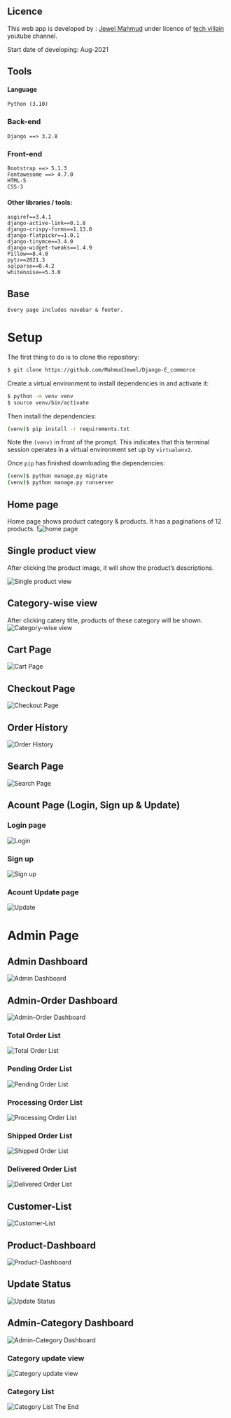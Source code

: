 ﻿## Licence
This web app is developed by : [Jewel Mahmud](https://mahmudjewel.herokuapp.com/
) under licence of [tech villain](https://www.youtube.com/channel/UCJCdq7lWqB7M5b16UatoTEw) youtube channel.

Start date of developing: Aug-2021
## Tools
#### Language
	Python (3.10)

### Back-end
	Django ==> 3.2.8

### Front-end
	Bootstrap ==> 5.1.3
	Fontawesome ==> 4.7.0
	HTML-5
	CSS-3

#### Other libraries / tools:
	asgiref==3.4.1
	django-active-link==0.1.8
	django-crispy-forms==1.13.0
	django-flatpickr==1.0.1
	django-tinymce==3.4.0
	django-widget-tweaks==1.4.9
	Pillow==8.4.0
	pytz==2021.3
	sqlparse==0.4.2
	whitenoise==5.3.0


## Base
	Every page includes navebar & footer.

# Setup
The first thing to do is to clone the repository:
```sh
$ git clone https://github.com/MahmudJewel/Django-E_commerce
```

Create a virtual environment to install dependencies in and activate it:
```sh
$ python -m venv venv
$ source venv/bin/activate
```
Then install the dependencies:
```sh
(venv)$ pip install -r requirements.txt
```
Note the `(venv)` in front of the prompt. This indicates that this terminal
session operates in a virtual environment set up by `virtualenv2`.

Once `pip` has finished downloading the dependencies:
```sh
(venv)$ python manage.py migrate
(venv)$ python manage.py runserver
```

## Home page
Home page shows product category & products. It has a paginations of 12 products.
!![home page](https://github.com/MahmudJewel/E_commerce-frontend/blob/main/screenshot%20of%20django%20project/1-home.png)

## Single product view
After clicking the product image, it will show the product’s descriptions.

![Single product view](https://github.com/MahmudJewel/E_commerce-frontend/blob/main/screenshot%20of%20django%20project/2-single_product2.png)


## Category-wise view
After clicking catery title, products of these category will be shown.
![Category-wise view](https://github.com/MahmudJewel/E_commerce-frontend/blob/main/screenshot%20of%20django%20project/3-product%20on%20categories.png)
## Cart Page
![Cart Page](https://github.com/MahmudJewel/E_commerce-frontend/blob/main/screenshot%20of%20django%20project/4-cart_page.png)
## Checkout Page
![Checkout Page](https://github.com/MahmudJewel/E_commerce-frontend/blob/main/screenshot%20of%20django%20project/5-checkout.png)
## Order History
![Order History](https://github.com/MahmudJewel/E_commerce-frontend/blob/main/screenshot%20of%20django%20project/6-order%20history.png)
## Search Page
![Search Page](https://github.com/MahmudJewel/E_commerce-frontend/blob/main/screenshot%20of%20django%20project/7-search%20page.png)
## Acount Page (Login, Sign up & Update)
###  Login page
![Login](https://github.com/MahmudJewel/E_commerce-frontend/blob/main/screenshot%20of%20django%20project/login%20page.png)
###  Sign up
![Sign up](https://github.com/MahmudJewel/E_commerce-frontend/blob/main/screenshot%20of%20django%20project/signup%20page.png)
###  Acount Update page
![Update](https://github.com/MahmudJewel/E_commerce-frontend/blob/main/screenshot%20of%20django%20project/student%20update%20form.png)	

# Admin Page
## Admin Dashboard
![Admin Dashboard](https://github.com/MahmudJewel/E_commerce-frontend/blob/main/screenshot%20of%20django%20project/admin/1-admin-dash.png)
## Admin-Order Dashboard
![Admin-Order Dashboard](https://github.com/MahmudJewel/E_commerce-frontend/blob/main/screenshot%20of%20django%20project/admin/2.1-order-dash.png)
### Total Order List
![Total Order List](https://github.com/MahmudJewel/E_commerce-frontend/blob/main/screenshot%20of%20django%20project/admin/2.2-order_total.png)
### Pending Order List
![Pending Order List](https://github.com/MahmudJewel/E_commerce-frontend/blob/main/screenshot%20of%20django%20project/admin/2.3-order_pending.png)
### Processing Order List
![Processing Order List](https://github.com/MahmudJewel/E_commerce-frontend/blob/main/screenshot%20of%20django%20project/admin/2.4-order_processing.png)
### Shipped Order List
![Shipped Order List](https://github.com/MahmudJewel/E_commerce-frontend/blob/main/screenshot%20of%20django%20project/admin/2.5-order_shipped.png)
### Delivered Order List
![Delivered Order List](https://github.com/MahmudJewel/E_commerce-frontend/blob/main/screenshot%20of%20django%20project/admin/2.6-order_delivered.png)
## Customer-List
![Customer-List](https://github.com/MahmudJewel/E_commerce-frontend/blob/main/screenshot%20of%20django%20project/admin/3.0-customer.png)
## Product-Dashboard
![Product-Dashboard](https://github.com/MahmudJewel/E_commerce-frontend/blob/main/screenshot%20of%20django%20project/admin/4.0-product-list.png)
## Update Status
![Update Status](https://github.com/MahmudJewel/E_commerce-frontend/blob/main/screenshot%20of%20django%20project/admin/4.1-update-status.png)
## Admin-Category Dashboard
![Admin-Category Dashboard](https://github.com/MahmudJewel/E_commerce-frontend/blob/main/screenshot%20of%20django%20project/admin/5.0-category-dash.png)
### Category update view
![Category update view](https://github.com/MahmudJewel/E_commerce-frontend/blob/main/screenshot%20of%20django%20project/admin/5.1-category_update.png)
### Category List
![Category List](https://github.com/MahmudJewel/E_commerce-frontend/blob/main/screenshot%20of%20django%20project/admin/5.2-category_view.png)
The End


